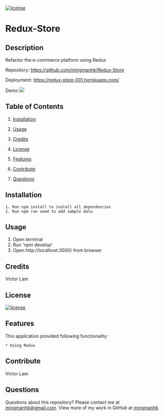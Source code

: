 [![license](https://img.shields.io/badge/license-MIT-blue)](https://shields.io)
# Redux-Store 
## Description
Refactor the e-commerce platform using Redux

Repository: 
    https://github.com/mingmanhk/Redux-Store

Deployment:
    https://redux-store-001.herokuapp.com/
     
Demo
    <img src="./src/Demo.gif"/>

## Table of Contents
1. [Installation](#installation)

2. [Usage](#usage)

3. [Credits](#credits)

4. [License](#license)

5. [Features](#features)

6. [Contribute](#contribute)

7. [Questions](#questions)

## Installation
    1. Run npm install to install all dependencies
    2. Run npm run seed to add sample data

## Usage
   1. Open terminal
   2. Run 'npm develop'
   3. Open http://localhost:3000/ from browser
   
## Credits
Victor Lam

## License
[![license](https://img.shields.io/badge/license-MIT-blue)](https://shields.io)

## Features
This application provided following functionality:

    * Using Redux

## Contribute
Victor Lam

## Questions
Questions about this repository? Please contact me at [mingmanhk@gmail.com](mailto:mingmanhk@gmail.com).
View more of my work in GitHub at [mingmanhk](https://github.com/mingmanhk)